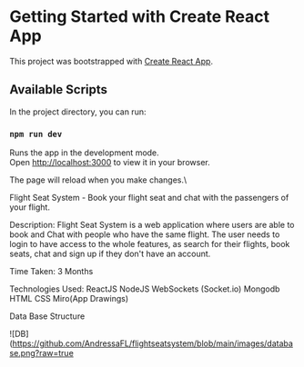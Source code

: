 # Getting Started with Create React App

This project was bootstrapped with [Create React App](https://github.com/facebook/create-react-app).

## Available Scripts

In the project directory, you can run:

### `npm run dev`

Runs the app in the development mode.\
Open [http://localhost:3000](http://localhost:3000) to view it in your browser.

The page will reload when you make changes.\


Flight Seat System - Book your flight seat and chat with the passengers of your flight.

Description:
Flight Seat System is a web application where users are able to book and Chat with people who have the same flight. The user needs to login to have access to the whole features, as search for their flights, book seats, chat and sign up if they don't have an account.

Time Taken:
3 Months

Technologies Used:
ReactJS
NodeJS
WebSockets (Socket.io)
Mongodb
HTML
CSS
Miro(App Drawings)

Data Base Structure 

![DB](https://github.com/AndressaFL/flightseatsystem/blob/main/images/database.png?raw=true
